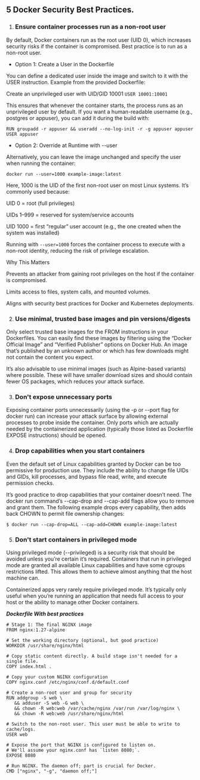 ## 5 Docker Security Best Practices.

1. ### Ensure container processes run as a non-root user

By default, Docker containers run as the root user (UID 0), which increases security risks if the container is compromised. Best practice is to run as a non-root user.

* Option 1: Create a User in the Dockerfile

You can define a dedicated user inside the image and switch to it with the USER instruction.
Example from the provided Dockerfile:

Create an unprivileged user with UID/GID 10001
`USER 10001:10001`

This ensures that whenever the container starts, the process runs as an unprivileged user by default.
If you want a human-readable username (e.g., postgres or appuser), you can add it during the build with:

``` 
RUN groupadd -r appuser && useradd --no-log-init -r -g appuser appuser
USER appuser
```

* Option 2: Override at Runtime with --user

Alternatively, you can leave the image unchanged and specify the user when running the container:

```
docker run --user=1000 example-image:latest
```

Here, 1000 is the UID of the first non-root user on most Linux systems. It’s commonly used because:

UID 0 = root (full privileges)

UIDs 1–999 = reserved for system/service accounts

UID 1000 = first “regular” user account (e.g., the one created when the system was installed)

Running with `--user=1000` forces the container process to execute with a non-root identity, reducing the risk of privilege escalation.

Why This Matters

Prevents an attacker from gaining root privileges on the host if the container is compromised.

Limits access to files, system calls, and mounted volumes.

Aligns with security best practices for Docker and Kubernetes deployments.

2. ### Use minimal, trusted base images and pin versions/digests

Only select trusted base images for the FROM instructions in your Dockerfiles. You can easily find these images by filtering using the “Docker Official Image” and “Verified Publisher” options on Docker Hub. An image that’s published by an unknown author or which has few downloads might not contain the content you expect.

It’s also advisable to use minimal images (such as Alpine-based variants) where possible. These will have smaller download sizes and should contain fewer OS packages, which reduces your attack surface.

3. ### Don't expose unnecessary ports
Exposing container ports unnecessarily (using the -p or --port flag for docker run) can increase your attack surface by allowing external processes to probe inside the container. Only ports which are actually needed by the containerized application (typically those listed as Dockerfile EXPOSE instructions) should be opened.

4. ### Drop capabilities when you start containers
Even the default set of Linux capabilities granted by Docker can be too permissive for production use. They include the ability to change file UIDs and GIDs, kill processes, and bypass file read, write, and execute permission checks.

It’s good practice to drop capabilities that your container doesn’t need. The docker run command’s --cap-drop and --cap-add flags allow you to remove and grant them. The following example drops every capability, then adds back CHOWN to permit file ownership changes:

```
$ docker run --cap-drop=ALL --cap-add=CHOWN example-image:latest
```

5. ### Don't start containers in privileged mode
Using privileged mode (--privileged) is a security risk that should be avoided unless you’re certain it’s required. Containers that run in privileged mode are granted all available Linux capabilities and have some cgroups restrictions lifted. This allows them to achieve almost anything that the host machine can.

Containerized apps very rarely require privileged mode. It’s typically only useful when you’re running an application that needs full access to your host or the ability to manage other Docker containers.

 ***Dockerfile With best practices***

 ```
# Stage 1: The final NGINX image
FROM nginx:1.27-alpine

# Set the working directory (optional, but good practice)
WORKDIR /usr/share/nginx/html

# Copy static content directly. A build stage isn't needed for a single file.
COPY index.html .

# Copy your custom NGINX configuration
COPY nginx.conf /etc/nginx/conf.d/default.conf

# Create a non-root user and group for security
RUN addgroup -S web \
    && adduser -S web -G web \
    && chown -R web:web /var/cache/nginx /var/run /var/log/nginx \
    && chown -R web:web /usr/share/nginx/html

# Switch to the non-root user. This user must be able to write to cache/logs.
USER web

# Expose the port that NGINX is configured to listen on.
# We'll assume your nginx.conf has `listen 8080;`.
EXPOSE 8080

# Run NGINX. The daemon off; part is crucial for Docker.
CMD ["nginx", "-g", "daemon off;"]
 ```